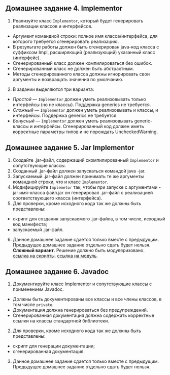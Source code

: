 ## Домашнее задание 4. Implementor
1. Реализуйте класс `Implementor`, который будет генерировать реализации классов и интерфейсов.  
* Аргумент командной строки: полное имя класса/интерфейса, для которого требуется сгенерировать реализацию.  
* В результате работы должен быть сгенерирован java-код класса с суффиксом Impl, расширяющий (реализующий) указанный класс (интерфейс).  
* Сгенерированный класс должен компилироваться без ошибок.  
* Сгенерированный класс не должен быть абстрактным.  
* Методы сгенерированного класса должны игнорировать свои аргументы и возвращать значения по умолчанию.  

2. В задании выделяются три варианта:  
* _Простой_ — `Implementor` должен уметь реализовывать только интерфейсы (но не классы). Поддержка generics не требуется.  
* _Сложный_ — `Implementor` должен уметь реализовывать и классы, и интерфейсы. Поддержка generics не требуется.  
* _Бонусный_ — `Implementor` должен уметь реализовывать generic-классы и интерфейсы. Сгенерированный код должен иметь корректные параметры типов и не порождать UncheckedWarning.  
## Домашнее задание 5. Jar Implementor
1. Создайте .jar-файл, содержащий скомпилированный `Implementor` и сопутствующие классы.  
2. Созданный .jar-файл должен запускаться командой java -jar.  
3. Запускаемый .jar-файл должен принимать те же аргументы командной строки, что и класс `Implementor`.  
4. Модифицируйте `Implemetor` так, чтобы при запуске с аргументами -jar имя-класса файл.jar он генерировал .jar-файл с реализацией соответствующего класса (интерфейса).  
5. Для проверки, кроме исходного кода так же должны быть представлены:  
* скрипт для создания запускаемого .jar-файла, в том числе, исходный код манифеста;  
* запускаемый .jar-файл.  

6. Данное домашнее задание сдается только вместе с предыдущим. Предыдущее домашнее задание отдельно сдать будет нельзя.  
**Сложный вариант**. Решение должно быть модуляризовано.  
[ссылка на скрипты](https://github.com/AlexeyShik/Java-Advanced/tree/main/java-advanced/scripts). 
[ссылка на модуль](https://github.com/AlexeyShik/Java-Advanced/blob/main/java-advanced/java-solutions/module-info.java). 
## Домашнее задание 6. Javadoc
1. Документируйте класс Implementor и сопутствующие классы с применением Javadoc.  
* Должны быть документированы все классы и все члены классов, в том числе `private`.  
* Документация должна генерироваться без предупреждений.  
* Сгенерированная документация должна содержать корректные ссылки на классы стандартной библиотеки.  

2. Для проверки, кроме исходного кода так же должны быть представлены:  
* скрипт для генерации документации;  
* сгенерированная документация.  

3. Данное домашнее задание сдается только вместе с предыдущим. Предыдущее домашнее задание отдельно сдать будет нельзя.  
